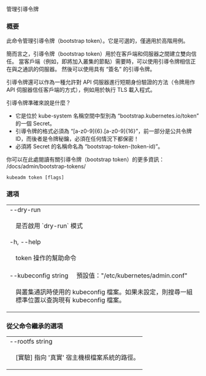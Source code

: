 <!--
The file is auto-generated from the Go source code of the component using a generic
[generator](https://github.com/kubernetes-sigs/reference-docs/). To learn how
to generate the reference documentation, please read
[Contributing to the reference documentation](/docs/contribute/generate-ref-docs/).
To update the reference conent, please follow the 
[Contributing upstream](/docs/contribute/generate-ref-docs/contribute-upstream/)
guide. You can file document formatting bugs against the
[reference-docs](https://github.com/kubernetes-sigs/reference-docs/) project.
-->

<!--
Manage bootstrap tokens
-->
管理引導令牌

<!--
### Synopsis
-->

### 概要

<!--
This command manages bootstrap tokens. It is optional and needed only for advanced use cases.
-->

此命令管理引導令牌（bootstrap token）。它是可選的，僅適用於高階用例。

<!--
In short, bootstrap tokens are used for establishing bidirectional trust between a client and a server.
A bootstrap token can be used when a client (for example a node that is about to join the cluster) needs
to trust the server it is talking to. Then a bootstrap token with the "signing" usage can be used.
-->

簡而言之，引導令牌（bootstrap token）用於在客戶端和伺服器之間建立雙向信任。
當客戶端（例如，即將加入叢集的節點）需要時，可以使用引導令牌相信正在與之通訊的伺服器。
然後可以使用具有 “簽名” 的引導令牌。

<!--
bootstrap tokens can also function as a way to allow short-lived authentication to the API Server
(the token serves as a way for the API Server to trust the client), for example for doing the TLS Bootstrap.
-->

引導令牌還可以作為一種允許對 API 伺服器進行短期身份驗證的方法（令牌用作 API 伺服器信任客戶端的方式），例如用於執行 TLS 載入程式。

<!--
What is a bootstrap token more exactly?
 - It is a Secret in the kube-system namespace of type "bootstrap.kubernetes.io/token".
 - A bootstrap token must be of the form "[a-z0-9]{6}.[a-z0-9]{16}". The former part is the public token ID,
   while the latter is the Token Secret and it must be kept private at all circumstances!
 - The name of the Secret must be named "bootstrap-token-(token-id)".
 -->

引導令牌準確來說是什麼？

- 它是位於 kube-system 名稱空間中型別為 “bootstrap.kubernetes.io/token” 的一個 Secret。
- 引導令牌的格式必須為 “[a-z0-9]{6}.[a-z0-9]{16}”，前一部分是公共令牌 ID，而後者是令牌秘鑰，必須在任何情況下都保密！
- 必須將 Secret 的名稱命名為 “bootstrap-token-(token-id)”。

<!--
You can read more about bootstrap tokens here:
  /docs/admin/bootstrap-tokens/
-->

你可以在此處閱讀有關引導令牌（bootstrap token）的更多資訊：
  /docs/admin/bootstrap-tokens/

```
kubeadm token [flags]
```

<!--
### Options
-->

### 選項

   <table style="width: 100%; table-layout: fixed;">
<colgroup>
<col span="1" style="width: 10px;" />
<col span="1" />
</colgroup>
<tbody>

<tr>
<td colspan="2">--dry-run</td>
</tr>
<tr>
<!--
<td></td><td style="line-height: 130%; word-wrap: break-word;">Whether to enable dry-run mode or not</td>
-->
<td></td><td style="line-height: 130%; word-wrap: break-word;">
<!--
Whether to enable dry-run mode or not
-->
<p>
是否啟用 `dry-run` 模式
</p>
</td>
</tr>

<tr>
<td colspan="2">-h, --help</td>
</tr>
<tr>
<!--
<td></td><td style="line-height: 130%; word-wrap: break-word;">help for token</td>
-->
<td></td><td style="line-height: 130%; word-wrap: break-word;">
<!--
help for token
-->
<p>
token 操作的幫助命令
</p>
</td>
</tr>

<tr>
<td colspan="2">
<!--
--kubeconfig string&nbsp;&nbsp;&nbsp;&nbsp;&nbsp;Default: "/etc/kubernetes/admin.conf"
-->
--kubeconfig string&nbsp;&nbsp;&nbsp;&nbsp;&nbsp;預設值："/etc/kubernetes/admin.conf"
</td>
</tr>
<tr>
<!--
<td></td><td style="line-height: 130%; word-wrap: break-word;">The KubeConfig file to use when talking to the cluster. If the flag is not set, a set of standard locations are searched for an existing KubeConfig file.</td>
-->
<td></td><td style="line-height: 130%; word-wrap: break-word;">
<!--
The kubeconfig file to use when talking to the cluster. If the flag is not set, a set of standard locations can be searched for an existing kubeconfig file.
-->
<p>
與叢集通訊時使用的 kubeconfig 檔案。如果未設定，則搜尋一組標準位置以查詢現有 kubeconfig 檔案。
</p>
</td>
</tr>

</tbody>
</table>

<!--
### Options inherited from parent commands
-->
### 從父命令繼承的選項

   <table style="width: 100%; table-layout: fixed;">
<colgroup>
<col span="1" style="width: 10px;" />
<col span="1" />
</colgroup>
<tbody>

<tr>
<td colspan="2">--rootfs string</td>
</tr>
<tr>
<td></td><td style="line-height: 130%; word-wrap: break-word;">
<!--
[EXPERIMENTAL] The path to the 'real' host root filesystem.
-->
<p>
[實驗] 指向 '真實' 宿主機根檔案系統的路徑。
</p>
</td>
</tr>

</tbody>
</table>
